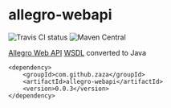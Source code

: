 # allegro-webapi

![Travis CI status](https://travis-ci.org/zaza/allegro-webapi.svg?branch=master)
![Maven Central](https://maven-badges.herokuapp.com/maven-central/com.github.zaza/allegro-webapi/badge.svg)

[Allegro Web API](http://allegro.pl/webapi) [WSDL](https://webapi.allegro.pl/service.php?wsdl) converted to Java

```
<dependency>
    <groupId>com.github.zaza</groupId>
    <artifactId>allegro-webapi</artifactId>
    <version>0.0.3</version>
</dependency>
```